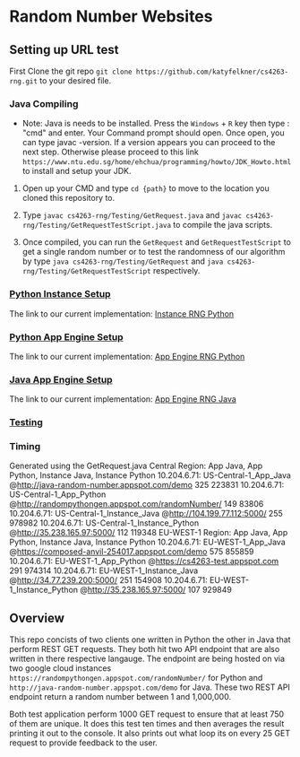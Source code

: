 # Random Number Websites

## Setting up URL test

 First Clone the git repo `git clone https://github.com/katyfelkner/cs4263-rng.git` to your desired file.

### Java Compiling

- Note: Java is needs to be installed. Press the `Windows` + `R` key then type : "cmd" and enter. Your Command prompt should open. Once open, you can type javac -version. If a version appears you can proceed to the next step. Otherwise please proceed to this link `https://www.ntu.edu.sg/home/ehchua/programming/howto/JDK_Howto.html` to install and setup your JDK.

1) Open up your CMD and type `cd {path}` to move to the location you cloned this repository to.

2) Type `javac cs4263-rng/Testing/GetRequest.java` and `javac cs4263-rng/Testing/GetRequestTestScript.java` to compile the java scripts.

3) Once compiled, you can run the `GetRequest` and `GetRequestTestScript` to get a single random number or to test the randomness of our algorithm by type `java cs4263-rng/Testing/GetRequest` and `java cs4263-rng/Testing/GetRequestTestScript` respectively. 

### [Python Instance Setup](https://github.com/katyfelkner/cs4263-rng/blob/master/PythonInstance/Setup.md "Python Instance Setup")
The link to our current implementation: [Instance RNG Python](http://35.238.165.97:5000/ "Instance RNG Python")
 
### [Python App Engine Setup](https://github.com/katyfelkner/cs4263-rng/blob/master/PythonAppEngine/PyAppEngineSetup.md "Python App Engine Setup")
The link to our current implementation: [App Engine RNG Python](http://randompythongen.appspot.com/randomNumber/ "Instance RNG Python")

### [Java App Engine Setup](https://github.com/katyfelkner/cs4263-rng/blob/master/JavaAppEngine/Readme.md "Java App Engine Setup")
The link to our current implementation: [App Engine RNG Java](http://java-random-number.appspot.com/demo "Instance RNG Python")

### [Testing](https://github.com/katyfelkner/cs4263-rng/blob/master/Testing/TestingDocumentation.md "Java App Engine Setup")

### Timing
Generated using the GetRequest.java
Central Region: App Java, App Python, Instance Java, Instance Python
10.204.6.71: US-Central-1_App_Java @http://java-random-number.appspot.com/demo 325 223831
10.204.6.71: US-Central-1_App_Python @http://randompythongen.appspot.com/randomNumber/ 149 83806
10.204.6.71: US-Central-1_Instance_Java @http://104.199.77.112:5000/ 255 978982
10.204.6.71: US-Central-1_Instance_Python @http://35.238.165.97:5000/ 112 119348
EU-WEST-1 Region: App Java, App Python, Instance Java, Instance Python
10.204.6.71: EU-WEST-1_App_Java @https://composed-anvil-254017.appspot.com/demo 575 855859
10.204.6.71: EU-WEST-1_App_Python @https://cs4263-test.appspot.com 291 974314
10.204.6.71: EU-WEST-1_Instance_Java @http://34.77.239.200:5000/ 251 154908
10.204.6.71: EU-WEST-1_Instance_Python @http://35.238.165.97:5000/ 107 929849

## Overview

This repo concists of two clients one written in Python the other in Java that perform REST GET requests. They both hit two API endpoint that are also written in there respective langauge. The endpoint are being hosted on via two google cloud instances `https://randompythongen.appspot.com/randomNumber/` for Python and `http://java-random-number.appspot.com/demo` for Java. These two REST API endpoint return a random number between 1 and 1,000,000.

Both test application perform 1000 GET request to ensure that at least 750 of them are unique. It does this test ten times and then averages the result printing it out to the console. It also prints out what loop its on every 25 GET request to provide feedback to the user.
